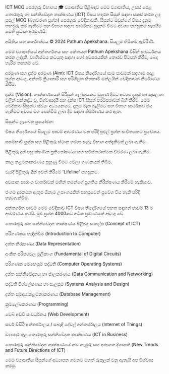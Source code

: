 ICT MCQ පෙරහුරු විභාගය 🎓
ව්‍යාපෘතිය පිළිබඳව
මෙම ව්‍යාපෘතිය, උසස් පෙළ තොරතුරු හා සන්නිවේදන තාක්ෂණය (ICT) විෂය හදාරන සිසුන් සඳහා සකස් කරන ලද පුළුල් MCQ (බහුවරණ ප්‍රශ්න) පෙරහුරු වේදිකාවකි. සිසුන්ට ඔවුන්ගේ විෂය දැනුම තහවුරු කර ගැනීමට සහ විභාග සඳහා සාර්ථකව සූදානම් වීමට අවශ්‍ය පහසුකම් සැපයීම මෙහි ප්‍රධාන අරමුණයි.

අයිතිය සහ කර්තෘත්වය
© 2024 Pathum Apekshana. සියලුම හිමිකම් ඇවිරිණි.

මෙම ව්‍යාපෘතියේ අන්තර්ගතය සහ කේතයන් Pathum Apekshana විසින් සංවර්ධනය කරන ලද්දකි. වාණිජමය කටයුතු සඳහා හෝ අවසරයකින් තොරව පිටපත් කිරීම, බෙදා හැරීම තහනම් වේ.

අරමුණ සහ දැක්ම
අරමුණ (Aim):
ICT විෂය නිර්දේශයේ සෑම පාඩමක් සඳහාම අදාළ ප්‍රශ්න අඩංගු, අන්තර් ක්‍රියාකාරී සහ පරිශීලක හිතකාමී ඔන්ලයින් වේදිකාවක් නිර්මාණය කිරීම.

දැක්ම (Vision):
තාක්ෂණයෙන් පිරිපුන් ලෝකයකට මුහුණ දීමට අවශ්‍ය දැනුම හා කුසලතා වලින් සන්නද්ධ වූ, විශ්වාසදායී සහ දක්ෂ ICT සිසුන් පරම්පරාවක් බිහි කිරීම. මෙම වේදිකාව සිසුන්ට ස්වයං අධ්‍යයනයට, දැනුම මැන බැලීමට සහ විභාග සාර්ථකව ජය ගැනීමට අවශ්‍ය මග පෙන්වීම ලබා දීම සඳහා නිර්මාණය කර ඇත.

සිසුන්ට ලැබෙන ප්‍රයෝජන:

විෂය නිර්දේශයේ සියලුම පාඩම් ආවරණය වන පරිදි පුළුල් ප්‍රශ්න සංචිතයකට ප්‍රවේශය.

සසම්භාවී ප්‍රශ්න සහ පිළිතුරු ස්ථාන හරහා සැබෑ විභාග අත්දැකීමක් ලබා ගැනීම.

පිළිතුරු දුන් පසු ක්ෂණික ප්‍රතිපෝෂණය සහ සවිස්තරාත්මක විවරණ ලබා ගැනීම.

කාල කළමනාකරණය පුහුණු වීමට වේලා ගණකයක් තිබීම.

වැරදි පිළිතුරු 2ක් ඉවත් කිරීමේ 'Lifeline' පහසුකම.

අවසාන සාරාංශ වාර්තාවක් මඟින් තමන්ගේ ප්‍රගතිය නිරීක්ෂණය කිරීමේ හැකියාව.

ජංගම දුරකථන ඇතුළු ඕනෑම උපාංගයකින් පහසුවෙන් ප්‍රවේශ විය හැකි පරිදි හැඩගැන්වීම.

අන්තර්ගත පාඩම්
මෙම වේදිකාව ICT විෂය නිර්දේශයේ පහත සඳහන් පාඩම් 13 ම ආවරණය කරයි. මුළු ප්‍රශ්න 4000කට අධික ප්‍රමාණයක් අඩංගු වේ.

තොරතුරු සහ සන්නිවේදන තාක්ෂණය පිළිබඳ සංකල්ප (Concept of ICT)

පරිගණකය හැඳින්වීම (Introduction to Computer)

දත්ත නිරූපණය (Data Representation)

අංකිත පරිපථවල මූලිකාංග (Fundamental of Digital Circuits)

පරිගණක මෙහෙයුම් පද්ධති (Computer Operating Systems)

දත්ත සන්නිවේදනය හා ජාලකරණය (Data Communication and Networking)

පද්ධති විශ්ලේෂණය හා සැලසුම (Systems Analysis and Design)

දත්ත සමුදාය කළමනාකරණය (Database Management)

ක්‍රමලේඛකරණය (Programming)

වෙබ් අඩවි සංවර්ධනය (Web Development)

සර්ව විසිරි අන්තර්ජාලය / සබැඳි දේවල් අන්තර්ජාලය (Internet of Things)

ව්‍යාපාර තුළ තොරතුරු සන්නිවේදන තාක්ෂණය (ICT in Business)

තොරතුරු සන්නිවේදන තාක්ෂණයේ නව නැඹුරු සහ අනාගත දිශානති (New Trends and Future Directions of ICT)

මෙම ව්‍යාපෘතිය සිසුන්ගේ අධ්‍යාපන ගමනට මහත් රුකුලක් වනු ඇතැයි අප විශ්වාස කරමු.

